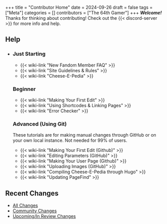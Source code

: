 +++
title = "Contributor Home"
date = 2024-09-26
draft = false
tags = ["Meta"]
categories = []
contributors = ["The 64th Gamer"]
+++
***Welcome!*** Thanks for thinking about contributing! Check out the {{< discord-server >}} for more info and help.

## Help

- ### Just Starting

  - {{< wiki-link "New Fandom Member FAQ" >}}
  - {{< wiki-link "Site Guidelines & Rules" >}}
  - {{< wiki-link "Cheese-E-Pedia" >}}

  ### Beginner

  - {{< wiki-link "Making Your First Edit" >}}
  - {{< wiki-link "Using Shortcodes & Linking Pages" >}}
  - {{< wiki-link "Error Checker" >}}

  ### Advanced (Using Git)

  These tutorials are for making manual changes through GitHub or on your own local instance. Not needed for 99% of users.

  - {{< wiki-link "Making Your First Edit (Github)" >}}
  - {{< wiki-link "Editing Parameters (GitHub)" >}}
  - {{< wiki-link "Making Your User Page (Github)" >}}
  - {{< wiki-link "Uploading Images (GitHub)" >}}
  - {{< wiki-link "Compiling Cheese-E-Pedia through Hugo" >}}
  - {{< wiki-link "Updating PageFind" >}}

## Recent Changes

- [All Changes](https://github.com/The64thGamer/cheeseepedia/commits/main/)
- [Community Changes](https://github.com/The64thGamer/cheeseepedia/pulls?q=is%3Apr+is%3Aclosed)
- [Upcoming/In Review Changes](https://github.com/The64thGamer/cheeseepedia/pulls?q=is%3Aopen+is%3Apr)
